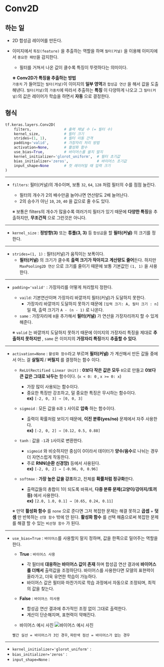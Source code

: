 # Conv2D

## 하는 일
- 2D 합성곱 레이어를 만든다.
- 이미지에서 ``특징(feature)`` 을 추출하는 역할을 하며 ``필터(커널)`` 을 이용해 이미지에서 ``중요한 패턴``을 감지한다.<br>
    - 필터를 거쳐서 나온 값이 클수록 특징이 뚜렷하다는 의미이다.

  **※ Conv2D가 특징을 추출하는 방법<br>**
    ``가중치`` 가 들어있는 ``필터(커널)``이 이미지의 **일부 영역**과 ``합성곱 연산`` 을 해서 값을 도출해낸다.
    ``필터(커널)``의 ``가중치``에 따라서 추출하는 **특징** 이 다양하게 나오고 그 ``필터(커널)``의 값은 레이어가 학습을 하면서 **자동** 으로 결정한다.

## 형식
```python
tf.keras.layers.Conv2D(
    filters,               # 출력 채널 수 (= 필터 수)
    kernel_size,           # 필터 크기
    strides=(1, 1),        # 필터 이동 간격
    padding='valid',       # 가장자리 처리 방법
    activation=None,       # 활성화 함수
    use_bias=True,         # 바이어스를 쓸지 말지
    kernel_initializer='glorot_uniform',  # 필터 초기값
    bias_initializer='zeros',             # 바이어스 초기값
    input_shape=None       # 첫 레이어일 때 입력 크기
)
```
*****
- ``filters``: 필터(커널)의 개수이며, 보통 ``32``, ``64``, ``128`` 처럼 필터의 수를 점점 늘린다.
    - 필터의 개수가 2의 배수만큼 늘어나면 연산량도 2배 늘어난다.
    - 2의 승수가 아닌 ``10``, ``20``, ``40`` 을 값으로 줄 수도 있다.
    
    ※ 보통은 filters의 개수가 많을수록 여러가지 필터가 있기 때문에 **다양한 특징**을 추출하지만, **무조건적** 으로 그런것은 아니다.
*****

- ``kernel_size`` : **정방향(3)** 또는 **튜플(3, 3)** 등 ``합성곱``을 할 **필터(커널)** 의 크기를 정한다.
*****

- ``strides=(1, 1)`` : 필터(커널)가 움직이는 보폭이다.
    - **필터(커널)** 의 크기가 클수록 **출력 크기가 작아지고** **계산량도 줄어**든다. 하지만 ``MaxPooling2D 연산`` 으로 크기를 줄이기 때문에 보통 기본값인 ``(1, 1)`` 을  사용한다.
*****

- ``padding='valid'`` : 가장자리를 어떻게 처리할지 정한다.
    - ``vaild``: 기본연산이며 가장자리 바깥까지 필터(커널)가 도달하지 못한다.
        - 가장자리 바깥까지 도달하지 못하기 때문에 ``[입력 크기: A, 필터 크기 : n]`` 일 때, 출력 크기가 ``A - (n - 1)`` 로 나온다.
    - ``same`` : 가장자리에 ``0``을 추가해서 **필터(커널)** 가 연산을 가장자리까지 할 수 있게 해준다.<br>
    
    ※ ``valid`` 는 바깥까지 도달하지 못하기 때문에 이미지의 가장자리 특징을 제대로 **추출하지 못하지만** , ``same`` 은 이미지의 **가장자리 특징**까지 **추출할 수 있다**.
*****

- ``activation=None`` : ``활성화 함수``라고 부르며 **필터(커널)** 가 계산해서 만든 값들 중에서 어느 걸 **살릴지** / **버릴지** 를 결정하는 함수 이다.
    - ``ReLU(Rectified Linear Unit)`` : **0보다 작은 값은 모두** ``0``으로 만들고 **0보다 큰 값은 그대로 놔두는** 함수이다. (``x < 0: 0`` , ``x >= 0: x``)
        - 가장 많이 사용되는 함수이다.
        - 중요한 특징만 강조하고, 덜 중요한 특징은 무시하는 함수이다.<br>
        **ex)** ``[-2, 0, 3] → [0, 0, 3]``

    - ``sigmoid`` : 모든 값을 ``0``과 ``1`` 사이로 **압축** 하는 함수이다.
        - 출력이 확률처럼 보이기 때문에, **이진 분류(yes/no)** 문제에서 자주 사용한다. <br>
        **ex)** `[-2, 0, 2] → [0.12, 0.5, 0.88]`

    - ``tanh`` : 값을 ``-1``과 ``1``사이로 변환한다.
        - ``sigmoid`` 와 비슷하지만 중심이 0이라서 데이터가 **양수/음수**로 나뉘는 경우 더 자연스럽게 작동한다.  
        - 주로 **RNN(순환 신경망)** 등에서 사용된다.  <br>
        **ex)** ``[-2, 0, 2] → [-0.96, 0, 0.96]`` 

    - ``softmax`` : **가장 높은 값을 강조**하고, 전체를 **확률처럼 정규화**한다.  
        - 출력값들의 총합이 1이 되도록 바꿔서, **다중 분류 문제(고양이/강아지/토끼 등)** 에서 사용한다. <br>
        **ex)** ``[2.0, 1.0, 0.1] → [0.65, 0.24, 0.11]``

    ※ 만약 **활성화 함수** 를 ``none`` 으로 준다면 그저 복잡한 문제는 해결 못하고 **곱셉** + **덧셈** 만 반복하는 ``선형 함수`` 밖에 안 된다. **활성화 함수** 를 선택 해줌으로써 복잡한 문제를 해결 할 수 있는 ``비선형 함수`` 가 된다.
*****

- ``use_bias=True`` : ``바이어스``를 사용할지 말지 정하며, 값을 한쪽으로 밀어주는 역할을 한다.<br>
    - **True** : ``바이어스 사용`` <br>
        - 각 필터에 **대응하는 바이어스 값이 존재** 하며 합성곱 연산 결과에 **바이어스를 더해서** 출력값을 조정하단다.
    바이어스를 사용한다면 모델의 표현력이 올라가고, 더욱 유연한 학습이 가능하다.
        - 바이어스 값은 필터와 마찬가지로 학습 과정에서 자동으로 조정되며, 최적의 값을 찾는다.
    - **False** : ``바이어스 미사용`` <br>
        - 합성곱 연산 결과에 추가적인 조정 없이 그대로 출력한다.
        - 계산이 단순해지며, 표현력이 약해진다.

    - 바이어스 예시 사진
    ![바이어스 예시 사진](https://github.com/user-attachments/assets/46fa0f31-8a1c-4a1e-9217-6e24b35a8c4e)

    ``빨간 실선 = 바이어스가 3인 경우``, ``파란색 점선 = 바이어스가 없는 경우``
    
*****
- ``kernel_initializer='glorot_uniform'`` :
- ``bias_initializer='zeros'`` :
- ``input_shape=None`` :
